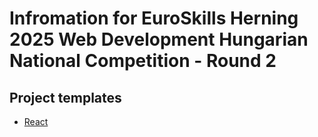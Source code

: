 # Infromation for EuroSkills Herning 2025 Web Development Hungarian National Competition - Round 2
## Project templates
- [React](https://github.com/es2025-s17-hu/react-app)
